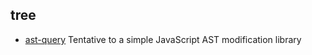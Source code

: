 ## tree

- [ast-query](https://github.com/SBoudrias/AST-query) Tentative to a simple JavaScript AST modification library